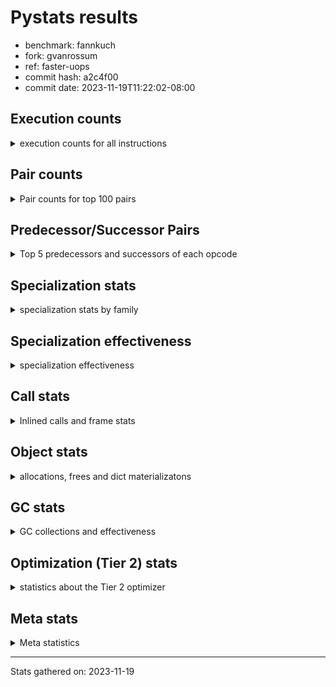 
# Pystats results

- benchmark: fannkuch
- fork: gvanrossum
- ref: faster-uops
- commit hash: a2c4f00
- commit date: 2023-11-19T11:22:02-08:00

## Execution counts

<details>
<summary> execution counts for all instructions </summary>

|Name | Count | Self | Cumulative | Miss ratio | 
|---|---:|---:|---:|---:|
| LOAD_CONST | 373,657,900 | 17.8% | 17.8% |  |
| LOAD_FAST | 269,364,320 | 12.9% | 30.7% |  |
| POP_JUMP_IF_FALSE | 241,961,500 | 11.6% | 42.3% |  |
| LOAD_FAST_LOAD_FAST | 196,380,740 | 9.4% | 51.7% |  |
| BINARY_SUBSCR_LIST_INT | 138,702,060 | 6.6% | 58.3% |  |
| COMPARE_OP_INT | 136,572,000 | 6.5% | 64.8% |  |
| STORE_FAST | 135,767,360 | 6.5% | 71.3% |  |
| ENTER_EXECUTOR | 73,939,100 | 3.5% | 74.8% |  |
| BINARY_OP_ADD_INT | 66,817,440 | 3.2% | 78.0% |  |
| PUSH_NULL | 56,180,440 | 2.7% | 80.7% |  |
| COPY | 56,180,040 | 2.7% | 83.4% |  |
| SWAP | 56,180,040 | 2.7% | 86.1% |  |
| CALL_BUILTIN_FAST | 56,180,000 | 2.7% | 88.7% |  |
| TO_BOOL_INT | 45,965,080 | 2.2% | 90.9% |  |
| BINARY_OP_SUBTRACT_INT | 28,091,140 | 1.3% | 92.3% |  |
| STORE_SUBSCR_LIST_INT | 28,090,540 | 1.3% | 93.6% |  |
| POP_TOP | 28,090,180 | 1.3% | 95.0% |  |
| BINARY_SUBSCR | 22,988,760 | 1.1% | 96.1% |  |
| STORE_SLICE | 22,982,720 | 1.1% | 97.2% |  |
| BUILD_SLICE | 22,982,720 | 1.1% | 98.3% |  |
| BINARY_SLICE | 22,982,400 | 1.1% | 99.4% |  |
| JUMP_FORWARD | 13,574,720 | 0.6% | 100.0% |  |
| JUMP_BACKWARD | 1,360 | 0.0% | 100.0% |  |
| CALL | 720 | 0.0% | 100.0% |  |
| BINARY_OP | 360 | 0.0% | 100.0% |  |
| COMPARE_OP | 360 | 0.0% | 100.0% |  |
| CALL_BUILTIN_CLASS | 360 | 0.0% | 100.0% |  |
| LOAD_GLOBAL_BUILTIN | 360 | 0.0% | 100.0% |  |
| LOAD_GLOBAL | 320 | 0.0% | 100.0% |  |
| LOAD_ATTR | 280 | 0.0% | 100.0% |  |
| NOP | 160 | 0.0% | 100.0% |  |
| RETURN_VALUE | 160 | 0.0% | 100.0% |  |
| LOAD_DEREF | 160 | 0.0% | 100.0% |  |
| LOAD_ATTR_MODULE | 120 | 0.0% | 100.0% |  |
| LOAD_GLOBAL_MODULE | 120 | 0.0% | 100.0% |  |
| RESUME_CHECK | 120 | 0.0% | 100.0% |  |
| INTERPRETER_EXIT | 80 | 0.0% | 100.0% |  |
| STORE_SUBSCR | 80 | 0.0% | 100.0% |  |
| TO_BOOL | 80 | 0.0% | 100.0% |  |
| CALL_FUNCTION_EX | 80 | 0.0% | 100.0% |  |
| COPY_FREE_VARS | 80 | 0.0% | 100.0% |  |
| BINARY_OP_SUBTRACT_FLOAT | 60 | 0.0% | 100.0% |  |
| RESUME | 40 | 0.0% | 100.0% |  |


</details>

## Pair counts

<details>
<summary> Pair counts for top 100 pairs </summary>

|Pair | Count | Self | Cumulative | 
|---|---:|---:|---:|
| LOAD_FAST LOAD_CONST | 178,103,720 | 8.5% | 8.5% |
| COMPARE_OP_INT POP_JUMP_IF_FALSE | 136,572,000 | 6.5% | 15.0% |
| STORE_FAST LOAD_FAST | 91,931,360 | 4.4% | 19.4% |
| POP_JUMP_IF_FALSE LOAD_FAST | 91,279,180 | 4.4% | 23.8% |
| POP_JUMP_IF_FALSE LOAD_FAST_LOAD_FAST | 91,256,840 | 4.4% | 28.1% |
| BINARY_SUBSCR_LIST_INT LOAD_CONST | 75,533,700 | 3.6% | 31.7% |
| LOAD_FAST_LOAD_FAST COMPARE_OP_INT | 71,923,980 | 3.4% | 35.2% |
| LOAD_CONST BINARY_OP_ADD_INT | 66,817,360 | 3.2% | 38.4% |
| LOAD_CONST BINARY_SUBSCR_LIST_INT | 65,318,720 | 3.1% | 41.5% |
| ENTER_EXECUTOR POP_JUMP_IF_FALSE | 59,424,200 | 2.8% | 44.3% |
| LOAD_CONST COMPARE_OP_INT | 47,444,580 | 2.3% | 46.6% |
| LOAD_CONST LOAD_CONST | 45,965,120 | 2.2% | 48.8% |
| BINARY_SUBSCR_LIST_INT STORE_FAST | 45,965,080 | 2.2% | 51.0% |
| TO_BOOL_INT POP_JUMP_IF_FALSE | 45,965,080 | 2.2% | 53.2% |
| LOAD_FAST TO_BOOL_INT | 45,965,040 | 2.2% | 55.4% |
| POP_JUMP_IF_FALSE ENTER_EXECUTOR | 45,849,740 | 2.2% | 57.6% |
| LOAD_FAST_LOAD_FAST BINARY_SUBSCR_LIST_INT | 45,293,240 | 2.2% | 59.7% |
| BINARY_OP_ADD_INT STORE_FAST | 43,834,680 | 2.1% | 61.8% |
| LOAD_CONST BINARY_OP_SUBTRACT_INT | 28,091,060 | 1.3% | 63.2% |
| LOAD_FAST PUSH_NULL | 28,090,260 | 1.3% | 64.5% |
| POP_TOP LOAD_FAST_LOAD_FAST | 28,090,020 | 1.3% | 65.9% |
| PUSH_NULL LOAD_CONST | 28,090,020 | 1.3% | 67.2% |
| PUSH_NULL LOAD_FAST_LOAD_FAST | 28,090,020 | 1.3% | 68.5% |
| COPY COPY | 28,090,020 | 1.3% | 69.9% |
| LOAD_FAST_LOAD_FAST PUSH_NULL | 28,090,020 | 1.3% | 71.2% |
| LOAD_FAST_LOAD_FAST COPY | 28,090,020 | 1.3% | 72.6% |
| SWAP SWAP | 28,090,020 | 1.3% | 73.9% |
| BINARY_OP_SUBTRACT_INT SWAP | 28,090,000 | 1.3% | 75.2% |
| CALL_BUILTIN_FAST POP_TOP | 28,090,000 | 1.3% | 76.6% |
| STORE_SUBSCR_LIST_INT LOAD_FAST_LOAD_FAST | 28,090,000 | 1.3% | 77.9% |
| COPY BINARY_SUBSCR_LIST_INT | 28,089,980 | 1.3% | 79.3% |
| LOAD_CONST CALL_BUILTIN_FAST | 28,089,980 | 1.3% | 80.6% |
| SWAP STORE_SUBSCR_LIST_INT | 28,089,980 | 1.3% | 82.0% |
| CALL_BUILTIN_FAST CALL_BUILTIN_FAST | 28,089,980 | 1.3% | 83.3% |
| LOAD_CONST LOAD_FAST | 22,982,800 | 1.1% | 84.4% |
| BINARY_SUBSCR LOAD_FAST | 22,982,740 | 1.1% | 85.5% |
| STORE_SLICE LOAD_FAST | 22,982,720 | 1.1% | 86.6% |
| BUILD_SLICE BINARY_SUBSCR | 22,982,720 | 1.1% | 87.7% |
| LOAD_CONST BUILD_SLICE | 22,982,720 | 1.1% | 88.8% |
| LOAD_FAST_LOAD_FAST LOAD_CONST | 22,982,720 | 1.1% | 89.9% |
| BINARY_OP_ADD_INT STORE_SLICE | 22,982,700 | 1.1% | 91.0% |
| LOAD_CONST STORE_FAST | 22,982,480 | 1.1% | 92.1% |
| STORE_FAST LOAD_CONST | 22,982,480 | 1.1% | 93.2% |
| BINARY_SLICE STORE_FAST | 22,982,400 | 1.1% | 94.3% |
| LOAD_CONST BINARY_SLICE | 22,982,400 | 1.1% | 95.4% |
| STORE_FAST LOAD_FAST_LOAD_FAST | 20,853,200 | 1.0% | 96.4% |
| BINARY_SUBSCR_LIST_INT LOAD_FAST | 17,203,280 | 0.8% | 97.2% |
| LOAD_FAST COMPARE_OP_INT | 17,203,260 | 0.8% | 98.0% |
| ENTER_EXECUTOR ENTER_EXECUTOR | 14,514,900 | 0.7% | 98.7% |
| POP_JUMP_IF_FALSE JUMP_FORWARD | 13,574,720 | 0.6% | 99.4% |
| JUMP_FORWARD ENTER_EXECUTOR | 13,574,380 | 0.6% | 100.0% |
| BINARY_SUBSCR BINARY_SUBSCR | 5,800 | 0.0% | 100.0% |
| LOAD_FAST STORE_FAST | 1,280 | 0.0% | 100.0% |
| POP_JUMP_IF_FALSE JUMP_BACKWARD | 1,020 | 0.0% | 100.0% |
| JUMP_BACKWARD LOAD_FAST | 640 | 0.0% | 100.0% |
| JUMP_BACKWARD LOAD_FAST_LOAD_FAST | 640 | 0.0% | 100.0% |
| BINARY_OP_SUBTRACT_INT STORE_FAST | 600 | 0.0% | 100.0% |
| LOAD_FAST_LOAD_FAST LOAD_FAST | 560 | 0.0% | 100.0% |
| STORE_SUBSCR_LIST_INT LOAD_FAST | 540 | 0.0% | 100.0% |
| BINARY_OP_SUBTRACT_INT STORE_SUBSCR_LIST_INT | 520 | 0.0% | 100.0% |
| JUMP_FORWARD JUMP_BACKWARD | 340 | 0.0% | 100.0% |
| PUSH_NULL CALL | 320 | 0.0% | 100.0% |
| LOAD_CONST BINARY_OP | 320 | 0.0% | 100.0% |
| LOAD_CONST COMPARE_OP | 200 | 0.0% | 100.0% |
| CALL POP_TOP | 180 | 0.0% | 100.0% |
| COMPARE_OP POP_JUMP_IF_FALSE | 180 | 0.0% | 100.0% |
| COMPARE_OP COMPARE_OP_INT | 180 | 0.0% | 100.0% |
| LOAD_ATTR STORE_FAST | 180 | 0.0% | 100.0% |
| CALL_BUILTIN_CLASS STORE_FAST | 180 | 0.0% | 100.0% |
| CALL CALL | 160 | 0.0% | 100.0% |
| LOAD_FAST RETURN_VALUE | 160 | 0.0% | 100.0% |
| LOAD_FAST LOAD_ATTR | 160 | 0.0% | 100.0% |
| CALL STORE_FAST | 140 | 0.0% | 100.0% |
| BINARY_SUBSCR BINARY_SUBSCR_LIST_INT | 120 | 0.0% | 100.0% |
| CALL CALL_BUILTIN_CLASS | 120 | 0.0% | 100.0% |
| LOAD_CONST BINARY_SUBSCR | 120 | 0.0% | 100.0% |
| LOAD_FAST_LOAD_FAST COMPARE_OP | 120 | 0.0% | 100.0% |
| LOAD_GLOBAL LOAD_GLOBAL_BUILTIN | 120 | 0.0% | 100.0% |
| CALL_BUILTIN_CLASS CALL_BUILTIN_CLASS | 120 | 0.0% | 100.0% |
| LOAD_GLOBAL_BUILTIN LOAD_FAST | 120 | 0.0% | 100.0% |
| LOAD_GLOBAL_BUILTIN LOAD_GLOBAL_BUILTIN | 120 | 0.0% | 100.0% |
| BINARY_OP STORE_FAST | 100 | 0.0% | 100.0% |
| NOP LOAD_DEREF | 80 | 0.0% | 100.0% |
| NOP LOAD_FAST | 80 | 0.0% | 100.0% |
| POP_TOP NOP | 80 | 0.0% | 100.0% |
| POP_TOP LOAD_FAST | 80 | 0.0% | 100.0% |
| PUSH_NULL LOAD_FAST | 80 | 0.0% | 100.0% |
| RETURN_VALUE INTERPRETER_EXIT | 80 | 0.0% | 100.0% |
| BINARY_OP BINARY_OP_ADD_INT | 80 | 0.0% | 100.0% |
| BINARY_OP BINARY_OP_SUBTRACT_INT | 80 | 0.0% | 100.0% |
| CALL LOAD_FAST | 80 | 0.0% | 100.0% |
| CALL_FUNCTION_EX COPY_FREE_VARS | 80 | 0.0% | 100.0% |
| JUMP_BACKWARD ENTER_EXECUTOR | 80 | 0.0% | 100.0% |
| LOAD_DEREF PUSH_NULL | 80 | 0.0% | 100.0% |
| LOAD_DEREF STORE_FAST | 80 | 0.0% | 100.0% |
| LOAD_FAST TO_BOOL | 80 | 0.0% | 100.0% |
| LOAD_FAST CALL | 80 | 0.0% | 100.0% |
| LOAD_FAST CALL_FUNCTION_EX | 80 | 0.0% | 100.0% |
| LOAD_FAST CALL_BUILTIN_CLASS | 80 | 0.0% | 100.0% |
| LOAD_FAST_LOAD_FAST BINARY_SUBSCR | 80 | 0.0% | 100.0% |


</details>

## Predecessor/Successor Pairs

<details>
<summary> Top 5 predecessors and successors of each opcode </summary>

### BINARY_SLICE

<details>
<summary> Successors and predecessors for BINARY_SLICE </summary>

|Predecessors | Count | Percentage | 
|---|---:|---:|
| LOAD_CONST | 22,982,400 | 100.0% |

|Successors | Count | Percentage | 
|---|---:|---:|
| STORE_FAST | 22,982,400 | 100.0% |


</details>

### STORE_SLICE

<details>
<summary> Successors and predecessors for STORE_SLICE </summary>

|Predecessors | Count | Percentage | 
|---|---:|---:|
| BINARY_OP_ADD_INT | 22,982,700 | 100.0% |
| BINARY_OP | 20 | 0.0% |

|Successors | Count | Percentage | 
|---|---:|---:|
| LOAD_FAST | 22,982,720 | 100.0% |


</details>

### CACHE

<details>
<summary> Successors and predecessors for CACHE </summary>

|Successors | Count | Percentage | 
|---|---:|---:|
| RESUME_CHECK | 60 | 75.0% |
| RESUME | 20 | 25.0% |


</details>

### BINARY_SUBSCR

<details>
<summary> Successors and predecessors for BINARY_SUBSCR </summary>

|Predecessors | Count | Percentage | 
|---|---:|---:|
| BUILD_SLICE | 22,982,720 | 100.0% |
| BINARY_SUBSCR | 5,800 | 0.0% |
| LOAD_CONST | 120 | 0.0% |
| LOAD_FAST_LOAD_FAST | 80 | 0.0% |
| COPY | 40 | 0.0% |

|Successors | Count | Percentage | 
|---|---:|---:|
| LOAD_FAST | 22,982,740 | 100.0% |
| BINARY_SUBSCR | 5,800 | 0.0% |
| BINARY_SUBSCR_LIST_INT | 120 | 0.0% |
| LOAD_CONST | 60 | 0.0% |
| STORE_FAST | 40 | 0.0% |


</details>

### INTERPRETER_EXIT

<details>
<summary> Successors and predecessors for INTERPRETER_EXIT </summary>

|Predecessors | Count | Percentage | 
|---|---:|---:|
| RETURN_VALUE | 80 | 100.0% |


</details>

### NOP

<details>
<summary> Successors and predecessors for NOP </summary>

|Predecessors | Count | Percentage | 
|---|---:|---:|
| POP_TOP | 80 | 50.0% |
| STORE_FAST | 80 | 50.0% |

|Successors | Count | Percentage | 
|---|---:|---:|
| LOAD_DEREF | 80 | 50.0% |
| LOAD_FAST | 80 | 50.0% |


</details>

### POP_TOP

<details>
<summary> Successors and predecessors for POP_TOP </summary>

|Predecessors | Count | Percentage | 
|---|---:|---:|
| CALL_BUILTIN_FAST | 28,090,000 | 100.0% |
| CALL | 180 | 0.0% |

|Successors | Count | Percentage | 
|---|---:|---:|
| LOAD_FAST_LOAD_FAST | 28,090,020 | 100.0% |
| NOP | 80 | 0.0% |
| LOAD_FAST | 80 | 0.0% |


</details>

### PUSH_NULL

<details>
<summary> Successors and predecessors for PUSH_NULL </summary>

|Predecessors | Count | Percentage | 
|---|---:|---:|
| LOAD_FAST | 28,090,260 | 50.0% |
| LOAD_FAST_LOAD_FAST | 28,090,020 | 50.0% |
| LOAD_DEREF | 80 | 0.0% |
| LOAD_ATTR_MODULE | 60 | 0.0% |
| LOAD_ATTR | 20 | 0.0% |

|Successors | Count | Percentage | 
|---|---:|---:|
| LOAD_CONST | 28,090,020 | 50.0% |
| LOAD_FAST_LOAD_FAST | 28,090,020 | 50.0% |
| CALL | 320 | 0.0% |
| LOAD_FAST | 80 | 0.0% |


</details>

### RETURN_VALUE

<details>
<summary> Successors and predecessors for RETURN_VALUE </summary>

|Predecessors | Count | Percentage | 
|---|---:|---:|
| LOAD_FAST | 160 | 100.0% |

|Successors | Count | Percentage | 
|---|---:|---:|
| INTERPRETER_EXIT | 80 | 50.0% |
| LOAD_GLOBAL | 40 | 25.0% |
| LOAD_GLOBAL_MODULE | 40 | 25.0% |


</details>

### STORE_SUBSCR

<details>
<summary> Successors and predecessors for STORE_SUBSCR </summary>

|Predecessors | Count | Percentage | 
|---|---:|---:|
| SWAP | 40 | 50.0% |
| BINARY_OP | 20 | 25.0% |
| BINARY_OP_SUBTRACT_INT | 20 | 25.0% |

|Successors | Count | Percentage | 
|---|---:|---:|
| STORE_SUBSCR_LIST_INT | 40 | 50.0% |
| LOAD_FAST | 20 | 25.0% |
| LOAD_FAST_LOAD_FAST | 20 | 25.0% |


</details>

### TO_BOOL

<details>
<summary> Successors and predecessors for TO_BOOL </summary>

|Predecessors | Count | Percentage | 
|---|---:|---:|
| LOAD_FAST | 80 | 100.0% |

|Successors | Count | Percentage | 
|---|---:|---:|
| POP_JUMP_IF_FALSE | 40 | 50.0% |
| TO_BOOL_INT | 40 | 50.0% |


</details>

### BINARY_OP

<details>
<summary> Successors and predecessors for BINARY_OP </summary>

|Predecessors | Count | Percentage | 
|---|---:|---:|
| LOAD_CONST | 320 | 88.9% |
| LOAD_FAST | 40 | 11.1% |

|Successors | Count | Percentage | 
|---|---:|---:|
| STORE_FAST | 100 | 27.8% |
| BINARY_OP_ADD_INT | 80 | 22.2% |
| BINARY_OP_SUBTRACT_INT | 80 | 22.2% |
| STORE_SLICE | 20 | 5.6% |
| STORE_SUBSCR | 20 | 5.6% |


</details>

### BUILD_SLICE

<details>
<summary> Successors and predecessors for BUILD_SLICE </summary>

|Predecessors | Count | Percentage | 
|---|---:|---:|
| LOAD_CONST | 22,982,720 | 100.0% |

|Successors | Count | Percentage | 
|---|---:|---:|
| BINARY_SUBSCR | 22,982,720 | 100.0% |


</details>

### CALL

<details>
<summary> Successors and predecessors for CALL </summary>

|Predecessors | Count | Percentage | 
|---|---:|---:|
| PUSH_NULL | 320 | 44.4% |
| CALL | 160 | 22.2% |
| LOAD_FAST | 80 | 11.1% |
| CALL_BUILTIN_CLASS | 60 | 8.3% |
| LOAD_CONST | 40 | 5.6% |

|Successors | Count | Percentage | 
|---|---:|---:|
| POP_TOP | 180 | 25.0% |
| CALL | 160 | 22.2% |
| STORE_FAST | 140 | 19.4% |
| CALL_BUILTIN_CLASS | 120 | 16.7% |
| LOAD_FAST | 80 | 11.1% |


</details>

### CALL_FUNCTION_EX

<details>
<summary> Successors and predecessors for CALL_FUNCTION_EX </summary>

|Predecessors | Count | Percentage | 
|---|---:|---:|
| LOAD_FAST | 80 | 100.0% |

|Successors | Count | Percentage | 
|---|---:|---:|
| COPY_FREE_VARS | 80 | 100.0% |


</details>

### COMPARE_OP

<details>
<summary> Successors and predecessors for COMPARE_OP </summary>

|Predecessors | Count | Percentage | 
|---|---:|---:|
| LOAD_CONST | 200 | 55.6% |
| LOAD_FAST_LOAD_FAST | 120 | 33.3% |
| LOAD_FAST | 40 | 11.1% |

|Successors | Count | Percentage | 
|---|---:|---:|
| POP_JUMP_IF_FALSE | 180 | 50.0% |
| COMPARE_OP_INT | 180 | 50.0% |


</details>

### COPY

<details>
<summary> Successors and predecessors for COPY </summary>

|Predecessors | Count | Percentage | 
|---|---:|---:|
| COPY | 28,090,020 | 50.0% |
| LOAD_FAST_LOAD_FAST | 28,090,020 | 50.0% |

|Successors | Count | Percentage | 
|---|---:|---:|
| COPY | 28,090,020 | 50.0% |
| BINARY_SUBSCR_LIST_INT | 28,089,980 | 50.0% |
| BINARY_SUBSCR | 40 | 0.0% |


</details>

### COPY_FREE_VARS

<details>
<summary> Successors and predecessors for COPY_FREE_VARS </summary>

|Predecessors | Count | Percentage | 
|---|---:|---:|
| CALL_FUNCTION_EX | 80 | 100.0% |

|Successors | Count | Percentage | 
|---|---:|---:|
| RESUME_CHECK | 60 | 75.0% |
| RESUME | 20 | 25.0% |


</details>

### ENTER_EXECUTOR

<details>
<summary> Successors and predecessors for ENTER_EXECUTOR </summary>

|Predecessors | Count | Percentage | 
|---|---:|---:|
| POP_JUMP_IF_FALSE | 45,849,740 | 62.0% |
| ENTER_EXECUTOR | 14,514,900 | 19.6% |
| JUMP_FORWARD | 13,574,380 | 18.4% |
| JUMP_BACKWARD | 80 | 0.0% |

|Successors | Count | Percentage | 
|---|---:|---:|
| POP_JUMP_IF_FALSE | 59,424,200 | 80.4% |
| ENTER_EXECUTOR | 14,514,900 | 19.6% |


</details>

### JUMP_BACKWARD

<details>
<summary> Successors and predecessors for JUMP_BACKWARD </summary>

|Predecessors | Count | Percentage | 
|---|---:|---:|
| POP_JUMP_IF_FALSE | 1,020 | 75.0% |
| JUMP_FORWARD | 340 | 25.0% |

|Successors | Count | Percentage | 
|---|---:|---:|
| LOAD_FAST | 640 | 47.1% |
| LOAD_FAST_LOAD_FAST | 640 | 47.1% |
| ENTER_EXECUTOR | 80 | 5.9% |


</details>

### JUMP_FORWARD

<details>
<summary> Successors and predecessors for JUMP_FORWARD </summary>

|Predecessors | Count | Percentage | 
|---|---:|---:|
| POP_JUMP_IF_FALSE | 13,574,720 | 100.0% |

|Successors | Count | Percentage | 
|---|---:|---:|
| ENTER_EXECUTOR | 13,574,380 | 100.0% |
| JUMP_BACKWARD | 340 | 0.0% |


</details>

### LOAD_ATTR

<details>
<summary> Successors and predecessors for LOAD_ATTR </summary>

|Predecessors | Count | Percentage | 
|---|---:|---:|
| LOAD_FAST | 160 | 57.1% |
| LOAD_ATTR | 40 | 14.3% |
| LOAD_GLOBAL | 40 | 14.3% |
| LOAD_GLOBAL_MODULE | 40 | 14.3% |

|Successors | Count | Percentage | 
|---|---:|---:|
| STORE_FAST | 180 | 64.3% |
| LOAD_ATTR | 40 | 14.3% |
| LOAD_ATTR_MODULE | 40 | 14.3% |
| PUSH_NULL | 20 | 7.1% |


</details>

### LOAD_CONST

<details>
<summary> Successors and predecessors for LOAD_CONST </summary>

|Predecessors | Count | Percentage | 
|---|---:|---:|
| LOAD_FAST | 178,103,720 | 47.7% |
| BINARY_SUBSCR_LIST_INT | 75,533,700 | 20.2% |
| LOAD_CONST | 45,965,120 | 12.3% |
| PUSH_NULL | 28,090,020 | 7.5% |
| LOAD_FAST_LOAD_FAST | 22,982,720 | 6.2% |

|Successors | Count | Percentage | 
|---|---:|---:|
| BINARY_OP_ADD_INT | 66,817,360 | 17.9% |
| BINARY_SUBSCR_LIST_INT | 65,318,720 | 17.5% |
| COMPARE_OP_INT | 47,444,580 | 12.7% |
| LOAD_CONST | 45,965,120 | 12.3% |
| BINARY_OP_SUBTRACT_INT | 28,091,060 | 7.5% |


</details>

### LOAD_DEREF

<details>
<summary> Successors and predecessors for LOAD_DEREF </summary>

|Predecessors | Count | Percentage | 
|---|---:|---:|
| NOP | 80 | 50.0% |
| STORE_FAST | 80 | 50.0% |

|Successors | Count | Percentage | 
|---|---:|---:|
| PUSH_NULL | 80 | 50.0% |
| STORE_FAST | 80 | 50.0% |


</details>

### LOAD_FAST

<details>
<summary> Successors and predecessors for LOAD_FAST </summary>

|Predecessors | Count | Percentage | 
|---|---:|---:|
| STORE_FAST | 91,931,360 | 34.1% |
| POP_JUMP_IF_FALSE | 91,279,180 | 33.9% |
| LOAD_CONST | 22,982,800 | 8.5% |
| BINARY_SUBSCR | 22,982,740 | 8.5% |
| STORE_SLICE | 22,982,720 | 8.5% |

|Successors | Count | Percentage | 
|---|---:|---:|
| LOAD_CONST | 178,103,720 | 66.1% |
| TO_BOOL_INT | 45,965,040 | 17.1% |
| PUSH_NULL | 28,090,260 | 10.4% |
| COMPARE_OP_INT | 17,203,260 | 6.4% |
| STORE_FAST | 1,280 | 0.0% |


</details>

### LOAD_FAST_LOAD_FAST

<details>
<summary> Successors and predecessors for LOAD_FAST_LOAD_FAST </summary>

|Predecessors | Count | Percentage | 
|---|---:|---:|
| POP_JUMP_IF_FALSE | 91,256,840 | 46.5% |
| POP_TOP | 28,090,020 | 14.3% |
| PUSH_NULL | 28,090,020 | 14.3% |
| STORE_SUBSCR_LIST_INT | 28,090,000 | 14.3% |
| STORE_FAST | 20,853,200 | 10.6% |

|Successors | Count | Percentage | 
|---|---:|---:|
| COMPARE_OP_INT | 71,923,980 | 36.6% |
| BINARY_SUBSCR_LIST_INT | 45,293,240 | 23.1% |
| PUSH_NULL | 28,090,020 | 14.3% |
| COPY | 28,090,020 | 14.3% |
| LOAD_CONST | 22,982,720 | 11.7% |


</details>

### LOAD_GLOBAL

<details>
<summary> Successors and predecessors for LOAD_GLOBAL </summary>

|Predecessors | Count | Percentage | 
|---|---:|---:|
| STORE_FAST | 80 | 25.0% |
| LOAD_GLOBAL | 60 | 18.8% |
| LOAD_GLOBAL_BUILTIN | 60 | 18.8% |
| RETURN_VALUE | 40 | 12.5% |
| RESUME | 40 | 12.5% |

|Successors | Count | Percentage | 
|---|---:|---:|
| LOAD_GLOBAL_BUILTIN | 120 | 37.5% |
| LOAD_GLOBAL | 60 | 18.8% |
| LOAD_ATTR | 40 | 12.5% |
| LOAD_FAST | 40 | 12.5% |
| LOAD_GLOBAL_MODULE | 40 | 12.5% |


</details>

### POP_JUMP_IF_FALSE

<details>
<summary> Successors and predecessors for POP_JUMP_IF_FALSE </summary>

|Predecessors | Count | Percentage | 
|---|---:|---:|
| COMPARE_OP_INT | 136,572,000 | 56.4% |
| ENTER_EXECUTOR | 59,424,200 | 24.6% |
| TO_BOOL_INT | 45,965,080 | 19.0% |
| COMPARE_OP | 180 | 0.0% |
| TO_BOOL | 40 | 0.0% |

|Successors | Count | Percentage | 
|---|---:|---:|
| LOAD_FAST | 91,279,180 | 37.7% |
| LOAD_FAST_LOAD_FAST | 91,256,840 | 37.7% |
| ENTER_EXECUTOR | 45,849,740 | 18.9% |
| JUMP_FORWARD | 13,574,720 | 5.6% |
| JUMP_BACKWARD | 1,020 | 0.0% |


</details>

### STORE_FAST

<details>
<summary> Successors and predecessors for STORE_FAST </summary>

|Predecessors | Count | Percentage | 
|---|---:|---:|
| BINARY_SUBSCR_LIST_INT | 45,965,080 | 33.9% |
| BINARY_OP_ADD_INT | 43,834,680 | 32.3% |
| LOAD_CONST | 22,982,480 | 16.9% |
| BINARY_SLICE | 22,982,400 | 16.9% |
| LOAD_FAST | 1,280 | 0.0% |

|Successors | Count | Percentage | 
|---|---:|---:|
| LOAD_FAST | 91,931,360 | 67.7% |
| LOAD_CONST | 22,982,480 | 16.9% |
| LOAD_FAST_LOAD_FAST | 20,853,200 | 15.4% |
| NOP | 80 | 0.0% |
| LOAD_DEREF | 80 | 0.0% |


</details>

### SWAP

<details>
<summary> Successors and predecessors for SWAP </summary>

|Predecessors | Count | Percentage | 
|---|---:|---:|
| SWAP | 28,090,020 | 50.0% |
| BINARY_OP_SUBTRACT_INT | 28,090,000 | 50.0% |
| BINARY_OP | 20 | 0.0% |

|Successors | Count | Percentage | 
|---|---:|---:|
| SWAP | 28,090,020 | 50.0% |
| STORE_SUBSCR_LIST_INT | 28,089,980 | 50.0% |
| STORE_SUBSCR | 40 | 0.0% |


</details>

### RESUME

<details>
<summary> Successors and predecessors for RESUME </summary>

|Predecessors | Count | Percentage | 
|---|---:|---:|
| CACHE | 20 | 50.0% |
| COPY_FREE_VARS | 20 | 50.0% |

|Successors | Count | Percentage | 
|---|---:|---:|
| LOAD_GLOBAL | 40 | 100.0% |


</details>

### BINARY_OP_ADD_INT

<details>
<summary> Successors and predecessors for BINARY_OP_ADD_INT </summary>

|Predecessors | Count | Percentage | 
|---|---:|---:|
| LOAD_CONST | 66,817,360 | 100.0% |
| BINARY_OP | 80 | 0.0% |

|Successors | Count | Percentage | 
|---|---:|---:|
| STORE_FAST | 43,834,680 | 65.6% |
| STORE_SLICE | 22,982,700 | 34.4% |
| CALL_BUILTIN_CLASS | 40 | 0.0% |
| CALL | 20 | 0.0% |


</details>

### BINARY_OP_SUBTRACT_FLOAT

<details>
<summary> Successors and predecessors for BINARY_OP_SUBTRACT_FLOAT </summary>

|Predecessors | Count | Percentage | 
|---|---:|---:|
| LOAD_FAST | 40 | 66.7% |
| BINARY_OP | 20 | 33.3% |

|Successors | Count | Percentage | 
|---|---:|---:|
| STORE_FAST | 60 | 100.0% |


</details>

### BINARY_OP_SUBTRACT_INT

<details>
<summary> Successors and predecessors for BINARY_OP_SUBTRACT_INT </summary>

|Predecessors | Count | Percentage | 
|---|---:|---:|
| LOAD_CONST | 28,091,060 | 100.0% |
| BINARY_OP | 80 | 0.0% |

|Successors | Count | Percentage | 
|---|---:|---:|
| SWAP | 28,090,000 | 100.0% |
| STORE_FAST | 600 | 0.0% |
| STORE_SUBSCR_LIST_INT | 520 | 0.0% |
| STORE_SUBSCR | 20 | 0.0% |


</details>

### BINARY_SUBSCR_LIST_INT

<details>
<summary> Successors and predecessors for BINARY_SUBSCR_LIST_INT </summary>

|Predecessors | Count | Percentage | 
|---|---:|---:|
| LOAD_CONST | 65,318,720 | 47.1% |
| LOAD_FAST_LOAD_FAST | 45,293,240 | 32.7% |
| COPY | 28,089,980 | 20.3% |
| BINARY_SUBSCR | 120 | 0.0% |

|Successors | Count | Percentage | 
|---|---:|---:|
| LOAD_CONST | 75,533,700 | 54.5% |
| STORE_FAST | 45,965,080 | 33.1% |
| LOAD_FAST | 17,203,280 | 12.4% |


</details>

### CALL_BUILTIN_CLASS

<details>
<summary> Successors and predecessors for CALL_BUILTIN_CLASS </summary>

|Predecessors | Count | Percentage | 
|---|---:|---:|
| CALL | 120 | 33.3% |
| CALL_BUILTIN_CLASS | 120 | 33.3% |
| LOAD_FAST | 80 | 22.2% |
| BINARY_OP_ADD_INT | 40 | 11.1% |

|Successors | Count | Percentage | 
|---|---:|---:|
| STORE_FAST | 180 | 50.0% |
| CALL_BUILTIN_CLASS | 120 | 33.3% |
| CALL | 60 | 16.7% |


</details>

### CALL_BUILTIN_FAST

<details>
<summary> Successors and predecessors for CALL_BUILTIN_FAST </summary>

|Predecessors | Count | Percentage | 
|---|---:|---:|
| LOAD_CONST | 28,089,980 | 50.0% |
| CALL_BUILTIN_FAST | 28,089,980 | 50.0% |
| CALL | 40 | 0.0% |

|Successors | Count | Percentage | 
|---|---:|---:|
| POP_TOP | 28,090,000 | 50.0% |
| CALL_BUILTIN_FAST | 28,089,980 | 50.0% |
| CALL | 20 | 0.0% |


</details>

### COMPARE_OP_INT

<details>
<summary> Successors and predecessors for COMPARE_OP_INT </summary>

|Predecessors | Count | Percentage | 
|---|---:|---:|
| LOAD_FAST_LOAD_FAST | 71,923,980 | 52.7% |
| LOAD_CONST | 47,444,580 | 34.7% |
| LOAD_FAST | 17,203,260 | 12.6% |
| COMPARE_OP | 180 | 0.0% |

|Successors | Count | Percentage | 
|---|---:|---:|
| POP_JUMP_IF_FALSE | 136,572,000 | 100.0% |


</details>

### LOAD_ATTR_MODULE

<details>
<summary> Successors and predecessors for LOAD_ATTR_MODULE </summary>

|Predecessors | Count | Percentage | 
|---|---:|---:|
| LOAD_GLOBAL_MODULE | 80 | 66.7% |
| LOAD_ATTR | 40 | 33.3% |

|Successors | Count | Percentage | 
|---|---:|---:|
| PUSH_NULL | 60 | 50.0% |
| STORE_FAST | 60 | 50.0% |


</details>

### LOAD_GLOBAL_BUILTIN

<details>
<summary> Successors and predecessors for LOAD_GLOBAL_BUILTIN </summary>

|Predecessors | Count | Percentage | 
|---|---:|---:|
| LOAD_GLOBAL | 120 | 33.3% |
| LOAD_GLOBAL_BUILTIN | 120 | 33.3% |
| STORE_FAST | 80 | 22.2% |
| RESUME_CHECK | 40 | 11.1% |

|Successors | Count | Percentage | 
|---|---:|---:|
| LOAD_FAST | 120 | 33.3% |
| LOAD_GLOBAL_BUILTIN | 120 | 33.3% |
| LOAD_CONST | 60 | 16.7% |
| LOAD_GLOBAL | 60 | 16.7% |


</details>

### LOAD_GLOBAL_MODULE

<details>
<summary> Successors and predecessors for LOAD_GLOBAL_MODULE </summary>

|Predecessors | Count | Percentage | 
|---|---:|---:|
| RETURN_VALUE | 40 | 33.3% |
| LOAD_GLOBAL | 40 | 33.3% |
| RESUME_CHECK | 40 | 33.3% |

|Successors | Count | Percentage | 
|---|---:|---:|
| LOAD_ATTR_MODULE | 80 | 66.7% |
| LOAD_ATTR | 40 | 33.3% |


</details>

### RESUME_CHECK

<details>
<summary> Successors and predecessors for RESUME_CHECK </summary>

|Predecessors | Count | Percentage | 
|---|---:|---:|
| CACHE | 60 | 50.0% |
| COPY_FREE_VARS | 60 | 50.0% |

|Successors | Count | Percentage | 
|---|---:|---:|
| LOAD_GLOBAL | 40 | 33.3% |
| LOAD_GLOBAL_BUILTIN | 40 | 33.3% |
| LOAD_GLOBAL_MODULE | 40 | 33.3% |


</details>

### STORE_SUBSCR_LIST_INT

<details>
<summary> Successors and predecessors for STORE_SUBSCR_LIST_INT </summary>

|Predecessors | Count | Percentage | 
|---|---:|---:|
| SWAP | 28,089,980 | 100.0% |
| BINARY_OP_SUBTRACT_INT | 520 | 0.0% |
| STORE_SUBSCR | 40 | 0.0% |

|Successors | Count | Percentage | 
|---|---:|---:|
| LOAD_FAST_LOAD_FAST | 28,090,000 | 100.0% |
| LOAD_FAST | 540 | 0.0% |


</details>

### TO_BOOL_INT

<details>
<summary> Successors and predecessors for TO_BOOL_INT </summary>

|Predecessors | Count | Percentage | 
|---|---:|---:|
| LOAD_FAST | 45,965,040 | 100.0% |
| TO_BOOL | 40 | 0.0% |

|Successors | Count | Percentage | 
|---|---:|---:|
| POP_JUMP_IF_FALSE | 45,965,080 | 100.0% |


</details>


</details>

## Specialization stats

<details>
<summary> specialization stats by family </summary>

### BINARY_OP

<details>
<summary> specialization stats for BINARY_OP family </summary>

|Kind | Count | Ratio | 
|---|---:|---:|
|     deferred | 180 | 0.0% |
|          hit | 94,908,640 | 100.0% |

| | Count | Ratio | 
|---|---:|---:|
| Success | 180 | 100.0% |
| Failure | 0 | 0.0% |


</details>

### BINARY_SLICE

<details>
<summary> specialization stats for BINARY_SLICE family </summary>


</details>

### BINARY_SUBSCR

<details>
<summary> specialization stats for BINARY_SUBSCR family </summary>

|Kind | Count | Ratio | 
|---|---:|---:|
|     deferred | 22,982,840 | 14.2% |
|          hit | 138,702,060 | 85.8% |

| | Count | Ratio | 
|---|---:|---:|
| Success | 120 | 2.0% |
| Failure | 5,800 | 98.0% |

|Failure kind | Count | Ratio | 
|---|---:|---:|
| list slice | 5,800 | 100.0% |


</details>

### CALL

<details>
<summary> specialization stats for CALL family </summary>

|Kind | Count | Ratio | 
|---|---:|---:|
|     deferred | 480 | 0.0% |
|          hit | 56,180,360 | 100.0% |

| | Count | Ratio | 
|---|---:|---:|
| Success | 160 | 66.7% |
| Failure | 80 | 33.3% |

|Failure kind | Count | Ratio | 
|---|---:|---:|
| cfunc noargs | 60 | 75.0% |
| other | 20 | 25.0% |


</details>

### COMPARE_OP

<details>
<summary> specialization stats for COMPARE_OP family </summary>

|Kind | Count | Ratio | 
|---|---:|---:|
|     deferred | 180 | 0.0% |
|          hit | 136,572,000 | 100.0% |

| | Count | Ratio | 
|---|---:|---:|
| Success | 180 | 100.0% |
| Failure | 0 | 0.0% |


</details>

### LOAD_ATTR

<details>
<summary> specialization stats for LOAD_ATTR family </summary>

|Kind | Count | Ratio | 
|---|---:|---:|
|     deferred | 200 | 50.0% |
|          hit | 120 | 30.0% |

| | Count | Ratio | 
|---|---:|---:|
| Success | 40 | 50.0% |
| Failure | 40 | 50.0% |

|Failure kind | Count | Ratio | 
|---|---:|---:|
| method | 40 | 100.0% |


</details>

### LOAD_GLOBAL

<details>
<summary> specialization stats for LOAD_GLOBAL family </summary>

|Kind | Count | Ratio | 
|---|---:|---:|
|     deferred | 160 | 20.0% |
|          hit | 480 | 60.0% |

| | Count | Ratio | 
|---|---:|---:|
| Success | 160 | 100.0% |
| Failure | 0 | 0.0% |


</details>

### POP_JUMP_IF_FALSE

<details>
<summary> specialization stats for POP_JUMP_IF_FALSE family </summary>


</details>

### STORE_SLICE

<details>
<summary> specialization stats for STORE_SLICE family </summary>


</details>

### STORE_SUBSCR

<details>
<summary> specialization stats for STORE_SUBSCR family </summary>

|Kind | Count | Ratio | 
|---|---:|---:|
|     deferred | 40 | 0.0% |
|          hit | 28,090,540 | 100.0% |

| | Count | Ratio | 
|---|---:|---:|
| Success | 40 | 100.0% |
| Failure | 0 | 0.0% |


</details>

### TO_BOOL

<details>
<summary> specialization stats for TO_BOOL family </summary>

|Kind | Count | Ratio | 
|---|---:|---:|
|     deferred | 40 | 0.0% |
|          hit | 45,965,080 | 100.0% |

| | Count | Ratio | 
|---|---:|---:|
| Success | 40 | 100.0% |
| Failure | 0 | 0.0% |


</details>


</details>

## Specialization effectiveness

<details>
<summary> specialization effectiveness </summary>

|Instructions | Count | Ratio | 
|---|---:|---:|
| Basic | 1,282,299,680 | 61.2% |
| Not specialized | 310,917,580 | 14.9% |
| Specialized hits | 500,419,400 | 23.9% |
| Specialized misses | 0 | 0.0% |

### Deferred by instruction

<details>
<summary> deferred by instruction </summary>

|Name | Count | Ratio | 
|---|---:|---:|
| BINARY_SUBSCR | 22,982,840 | 100.0% |
| CALL | 480 | 0.0% |
| LOAD_ATTR | 200 | 0.0% |
| BINARY_OP | 180 | 0.0% |
| COMPARE_OP | 180 | 0.0% |
| LOAD_GLOBAL | 160 | 0.0% |
| STORE_SUBSCR | 40 | 0.0% |
| TO_BOOL | 40 | 0.0% |
| BINARY_SLICE | 0 | 0.0% |
| STORE_SLICE | 0 | 0.0% |


</details>

### Misses by instruction

<details>
<summary> misses by instruction </summary>


</details>


</details>

## Call stats

<details>
<summary> Inlined calls and frame stats </summary>

| | Count | Ratio | 
|---|---:|---:|
| Calls to PyEval_EvalDefault | 80 | 50.0% |
| Calls to Python functions inlined | 80 | 50.0% |
| Calls via PyEval_EvalFrame (total) | 80 | 50.0% |
| Calls via PyEval_EvalFrame (vector) | 80 | 50.0% |
| Calls via PyEval_EvalFrame (generator) | 0 | 0.0% |
| Calls via PyEval_EvalFrame (legacy) | 0 | 0.0% |
| Calls via PyEval_EvalFrame (function vectorcall) | 80 | 50.0% |
| Calls via PyEval_EvalFrame (build class) | 0 | 0.0% |
| Calls via PyEval_EvalFrame (slot) | 0 | 0.0% |
| Calls via PyEval_EvalFrame (function ex) | 80 | 50.0% |
| Calls via PyEval_EvalFrame (api) | 0 | 0.0% |
| Calls via PyEval_EvalFrame (method) | 0 | 0.0% |
| Frame objects created | 0 | 0.0% |
| Frames pushed | 0 | 0.0% |


</details>

## Object stats

<details>
<summary> allocations, frees and dict materializatons </summary>

| | Count | Ratio | 
|---|---:|---:|
| Allocations from freelist | 161,482,160 | 47.8% |
| Frees to freelist | 161,482,340 |  |
| Allocations | 175,998,420 | 52.2% |
| Allocations to 512 bytes | 175,998,360 | 52.2% |
| Allocations to 4 kbytes | 60 | 0.0% |
| Allocations over 4 kbytes | 0 | 0.0% |
| Frees | 175,998,081 |  |
| New values | 0 |  |
| Interpreter increfs | 860,502,980 | 86.1% |
| Interpreter decrefs | 1,321,967,360 | 90.5% |
| Increfs | 138,500,080 | 13.9% |
| Decrefs | 138,500,281 | 9.5% |
| Materialize dict (on request) | 0 |  |
| Materialize dict (new key) | 0 |  |
| Materialize dict (too big) | 0 |  |
| Materialize dict (str subclass) | 0 |  |
| Dematerialize dict | 0 |  |
| Method cache hits | 209 |  |
| Method cache misses | 31 |  |
| Method cache collisions | 31 |  |
| Method cache dunder hits | 0 |  |
| Method cache dunder misses | 0 |  |


</details>

## GC stats

<details>
<summary> GC collections and effectiveness </summary>

|Generation | Collections | Objects collected | Object visits | 
|---:|---:|---:|---:|
| 0 | 0 | 0 | 0 |
| 1 | 0 | 0 | 0 |
| 2 | 0 | 0 | 0 |


</details>

## Optimization (Tier 2) stats

<details>
<summary> statistics about the Tier 2 optimizer </summary>

| | Count | Ratio | 
|---|---:|---:|
| Optimization attempts | 80 |  |
| Traces created | 80 | 100.0% |
| Trace stack overflow | 0 | 0.0% |
| Trace stack underflow | 0 | 0.0% |
| Trace too long | 0 | 0.0% |
| Trace too short | 0 | 0.0% |
| Inner loop found | 20 | 25.0% |
| Recursive call | 0 | 0.0% |
| Traces executed | 73,939,100 |  |
| Uops executed | 5,471,879,620 | 74.01 |

### Trace length histogram

<details>
<summary> trace length histogram </summary>

|Range | Count | Ratio | 
|---|---:|---:|
| <= 1 | 0 | 0.0% |
| <= 2 | 0 | 0.0% |
| <= 4 | 0 | 0.0% |
| <= 8 | 0 | 0.0% |
| <= 16 | 0 | 0.0% |
| <= 32 | 0 | 0.0% |
| <= 64 | 20 | 25.0% |
| <= 128 | 40 | 50.0% |
| <= 256 | 20 | 25.0% |


</details>

### Optimized trace length histogram

<details>
<summary> optimized trace length histogram </summary>

|Range | Count | Ratio | 
|---|---:|---:|
| <= 1 | 0 | 0.0% |
| <= 2 | 0 | 0.0% |
| <= 4 | 0 | 0.0% |
| <= 8 | 0 | 0.0% |
| <= 16 | 0 | 0.0% |
| <= 32 | 20 | 25.0% |
| <= 64 | 40 | 50.0% |
| <= 128 | 20 | 25.0% |


</details>

### Trace run length histogram

<details>
<summary> trace run length histogram </summary>

|Range | Count | Ratio | 
|---|---:|---:|
| <= 1 | 0 | 0.0% |
| <= 2 | 0 | 0.0% |
| <= 4 | 0 | 0.0% |
| <= 8 | 13,574,340 | 18.4% |
| <= 16 | 0 | 0.0% |
| <= 32 | 8,466,980 | 11.5% |
| <= 64 | 33,377,620 | 45.1% |
| <= 128 | 6,167,180 | 8.3% |
| <= 256 | 6,575,540 | 8.9% |
| <= 512 | 5,123,520 | 6.9% |
| <= 1,024 | 653,920 | 0.9% |


</details>

### Uop execution stats

<details>
<summary> uop execution stats </summary>

|Name | Count | Self | Cumulative | Miss ratio | 
|---|---:|---:|---:|---:|
| LOAD_FAST | 1,131,814,040 | 20.7% | 20.7% |  |
| LOAD_CONST | 869,415,860 | 15.9% | 36.6% |  |
| _SET_IP | 818,200,540 | 15.0% | 51.5% |  |
| _CHECK_VALIDITY | 523,671,600 | 9.6% | 61.1% |  |
| _GUARD_BOTH_INT | 294,528,940 | 5.4% | 66.5% |  |
| STORE_FAST | 251,885,200 | 4.6% | 71.1% |  |
| _BINARY_OP_ADD_INT | 231,033,760 | 4.2% | 75.3% |  |
| _GUARD_IS_TRUE_POP | 183,293,040 | 3.3% | 78.7% | 25.6% |
| BINARY_SUBSCR_LIST_INT | 177,379,660 | 3.2% | 81.9% |  |
| STORE_SLICE | 115,516,880 | 2.1% | 84.0% |  |
| BUILD_SLICE | 115,516,880 | 2.1% | 86.1% |  |
| TO_BOOL_INT | 115,516,880 | 2.1% | 88.2% |  |
| _BINARY_SUBSCR | 115,516,880 | 2.1% | 90.3% |  |
| _JUMP_TO_TOP | 97,795,860 | 1.8% | 92.1% |  |
| COMPARE_OP_INT | 90,892,620 | 1.7% | 93.8% |  |
| _BINARY_OP_SUBTRACT_INT | 63,495,180 | 1.2% | 94.9% |  |
| PUSH_NULL | 43,584,600 | 0.8% | 95.7% |  |
| COPY | 43,584,600 | 0.8% | 96.5% |  |
| SWAP | 43,584,600 | 0.8% | 97.3% |  |
| CALL_BUILTIN_FAST | 43,584,600 | 0.8% | 98.1% |  |
| STORE_SUBSCR_LIST_INT | 42,643,740 | 0.8% | 98.9% |  |
| _GUARD_IS_FALSE_POP | 23,116,460 | 0.4% | 99.3% | 54.1% |
| POP_TOP | 21,792,300 | 0.4% | 99.7% |  |
| _EXIT_TRACE | 14,514,900 | 0.3% | 100.0% |  |


</details>

### Unsupported opcodes

<details>
<summary> unsupported opcodes </summary>


</details>


</details>

## Meta stats

<details>
<summary> Meta statistics </summary>

| | Count | 
|---|---:|
| Number of data files | 20 |


</details>

---
Stats gathered on: 2023-11-19
